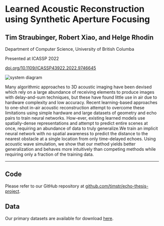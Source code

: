 # Learned Acoustic Reconstruction using Synthetic Aperture Focusing

## Tim Straubinger, Robert Xiao, and Helge Rhodin

Department of Computer Science, University of British Columba

Presented at ICASSP 2022

[doi.org/10.1109/ICASSP43922.2022.9746645](https://doi.org/10.1109/ICASSP43922.2022.9746645)

![system diagram](https://timstr.github.io/static/img/ml/thesis_system_diagram.png)

Many algorithmic approaches to 3D acoustic imaging have been devised which rely on a large abundance of receiving elements to produce images with delay-and-sum techniques, but these have found little use in air due to hardware complexity and low accuracy. Recent learning-based approaches to one-shot in-air acoustic reconstruction attempt to overcome these limitations using simple hardware and large datasets of geometry and echo pairs to train neural networks. How-ever, existing learned models use spatially-dense representations and attempt to predict entire scenes at once, requiring an abundance of data to truly generalize.We train an implicit neural network with no spatial awareness to predict the distance to the nearest obstacle at a single location from only time-delayed echoes. Using acoustic wave simulation, we show that our method yields better generalization and behaves more intuitively than competing methods while requiring only a fraction of the training data.

***

## Code

Please refer to our GitHub repository at [github.com/timstr/echo-thesis-project](https://github.com/timstr/echo-thesis-project).

## Data

Our primary datasets are available for download [here](https://drive.google.com/drive/folders/191fBomm7V3WLIyCj2exFJC1ad5GBFas-?usp=sharing).
